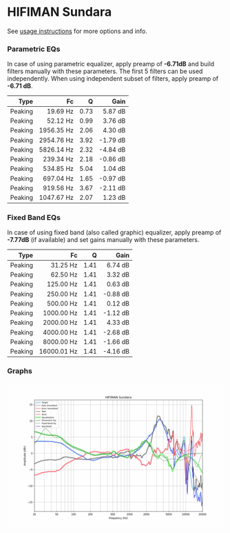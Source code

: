 # HIFIMAN Sundara
See [usage instructions](https://github.com/jaakkopasanen/AutoEq#usage) for more options and info.

### Parametric EQs
In case of using parametric equalizer, apply preamp of **-6.71dB** and build filters manually
with these parameters. The first 5 filters can be used independently.
When using independent subset of filters, apply preamp of **-6.71 dB**.

| Type    | Fc         |    Q | Gain     |
|--------:|-----------:|-----:|---------:|
| Peaking | 19.69 Hz   | 0.73 | 5.87 dB  |
| Peaking | 52.12 Hz   | 0.99 | 3.76 dB  |
| Peaking | 1956.35 Hz | 2.06 | 4.30 dB  |
| Peaking | 2954.76 Hz | 3.92 | -1.79 dB |
| Peaking | 5826.14 Hz | 2.32 | -4.84 dB |
| Peaking | 239.34 Hz  | 2.18 | -0.86 dB |
| Peaking | 534.85 Hz  | 5.04 | 1.04 dB  |
| Peaking | 697.04 Hz  | 1.65 | -0.97 dB |
| Peaking | 919.56 Hz  | 3.67 | -2.11 dB |
| Peaking | 1047.67 Hz | 2.07 | 1.23 dB  |

### Fixed Band EQs
In case of using fixed band (also called graphic) equalizer, apply preamp of **-7.77dB**
(if available) and set gains manually with these parameters.

| Type    | Fc          |    Q | Gain     |
|--------:|------------:|-----:|---------:|
| Peaking | 31.25 Hz    | 1.41 | 6.74 dB  |
| Peaking | 62.50 Hz    | 1.41 | 3.32 dB  |
| Peaking | 125.00 Hz   | 1.41 | 0.63 dB  |
| Peaking | 250.00 Hz   | 1.41 | -0.88 dB |
| Peaking | 500.00 Hz   | 1.41 | 0.12 dB  |
| Peaking | 1000.00 Hz  | 1.41 | -1.12 dB |
| Peaking | 2000.00 Hz  | 1.41 | 4.33 dB  |
| Peaking | 4000.00 Hz  | 1.41 | -2.68 dB |
| Peaking | 8000.00 Hz  | 1.41 | -1.66 dB |
| Peaking | 16000.01 Hz | 1.41 | -4.16 dB |

### Graphs
![](./HIFIMAN%20Sundara.png)
